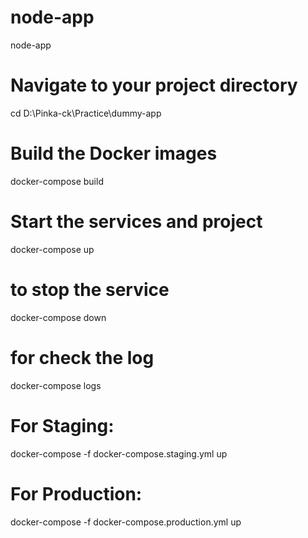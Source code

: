 # node-app
node-app
# Navigate to your project directory
cd D:\Pinka-ck\Practice\dummy-app

# Build the Docker images
docker-compose build

# Start the services and project 
docker-compose up

# to stop the service
docker-compose down
 
 # for check the log 
 docker-compose logs

# For Staging:
docker-compose -f docker-compose.staging.yml up

# For Production:
docker-compose -f docker-compose.production.yml up

